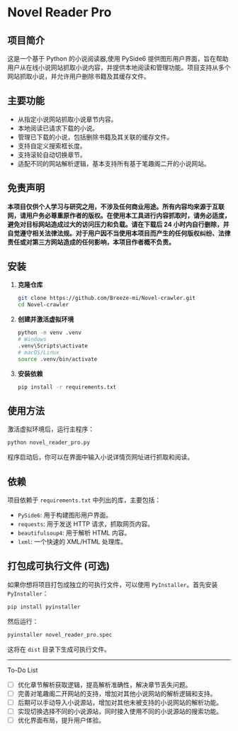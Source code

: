 # Novel Reader Pro

## 项目简介

这是一个基于 Python 的小说阅读器,使用 PySide6 提供图形用户界面，旨在帮助用户从在线小说网站抓取小说内容，并提供本地阅读和管理功能。项目支持从多个网站抓取小说，并允许用户删除书籍及其缓存文件。

## 主要功能

- 从指定小说网站抓取小说章节内容。
- 本地阅读已请求下载的小说。
- 管理已下载的小说，包括删除书籍及其关联的缓存文件。
- 支持自定义搜索框长度。
- 支持滚轮自动切换章节。
- 适配不同的网站解析逻辑，基本支持所有基于笔趣阁二开的小说网站。

## 免责声明

**本项目仅供个人学习与研究之用，不涉及任何商业用途。所有内容均来源于互联网，请用户务必尊重原作者的版权。在使用本工具进行内容抓取时，请务必适度，避免对目标网站造成过大的访问压力和负载。请在下载后 24 小时内自行删除，并自觉遵守相关法律法规。对于用户因不当使用本项目而产生的任何版权纠纷、法律责任或对第三方网站造成的任何影响，本项目作者概不负责。**

## 安装

1.  **克隆仓库**

    ```bash
    git clone https://github.com/Breeze-mi/Novel-crawler.git
    cd Novel-crawler
    ```

2.  **创建并激活虚拟环境**

    ```bash
    python -m venv .venv
    # Windows
    .venv\Scripts\activate
    # macOS/Linux
    source .venv/bin/activate
    ```

3.  **安装依赖**

    ```bash
    pip install -r requirements.txt
    ```

## 使用方法

激活虚拟环境后，运行主程序：

```bash
python novel_reader_pro.py
```

程序启动后，你可以在界面中输入小说详情页网址进行抓取和阅读。

## 依赖

项目依赖于 `requirements.txt` 中列出的库，主要包括：

- `PySide6`: 用于构建图形用户界面。
- `requests`: 用于发送 HTTP 请求，抓取网页内容。
- `beautifulsoup4`: 用于解析 HTML 内容。
- `lxml`: 一个快速的 XML/HTML 处理库。

## 打包成可执行文件 (可选)

如果你想将项目打包成独立的可执行文件，可以使用 `PyInstaller`。首先安装 `PyInstaller`：

```bash
pip install pyinstaller
```

然后运行：

```bash
pyinstaller novel_reader_pro.spec
```

这将在 `dist` 目录下生成可执行文件。

---

To-Do List

- [ ] 优化章节解析获取逻辑，提高解析准确性，解决章节丢失问题。
- [ ] 完善对笔趣阁二开网站的支持，增加对其他小说网站的解析逻辑和支持。
- [ ] 后期可以手动导入小说源站，增加对其他未被支持的小说网站的解析功能。
- [ ] 实现切换选择不同的小说源站，同时接入使用不同的小说源站的搜索功能。
- [ ] 优化界面布局，提升用户体验。
